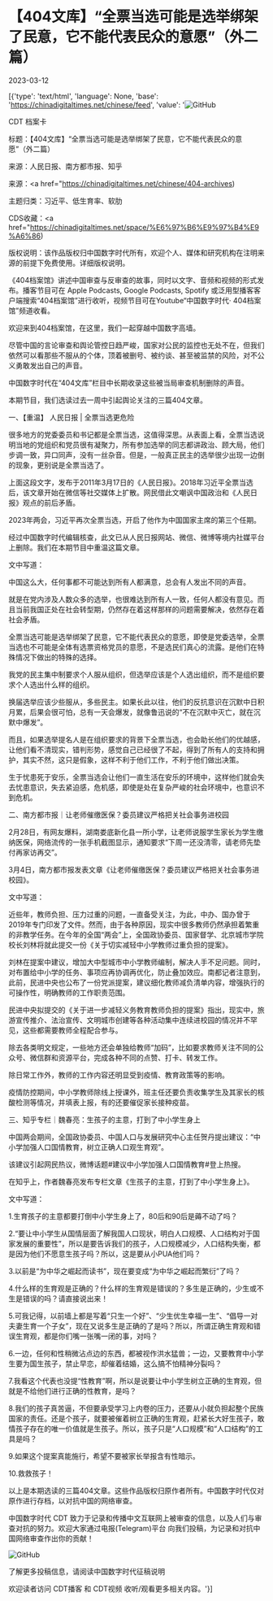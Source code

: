 # 【404文库】“全票当选可能是选举绑架了民意，它不能代表民众的意愿”（外二篇）

2023-03-12

[{'type': 'text/html', 'language': None, 'base': 'https://chinadigitaltimes.net/chinese/feed', 'value': '![GitHub](https://chinadigitaltimes.net/chinese/files/2023/03/3123.png)















CDT 档案卡

标题：【404文库】“全票当选可能是选举绑架了民意，它不能代表民众的意愿”（外二篇）

来源：人民日报、南方都市报、知乎

来源：<a href="https://chinadigitaltimes.net/chinese/404-archives)

主题归类：习近平、低生育率、软肋



CDS收藏：<a href="https://chinadigitaltimes.net/space/%E6%97%B6%E9%97%B4%E9%A6%86)

版权说明：该作品版权归中国数字时代所有，欢迎个人、媒体和研究机构在注明来源的前提下免费使用。详细版权说明。





《404档案馆》讲述中国审查与反审查的故事，同时以文字、音频和视频的形式发布。播客节目可在 Apple Podcasts, Google Podcasts, Spotify 或泛用型播客客户端搜索“404档案馆”进行收听，视频节目可在Youtube“中国数字时代· 404档案馆”频道收看。

欢迎来到404档案馆，在这里，我们一起穿越中国数字高墙。

尽管中国的言论审查和舆论管控日趋严峻，国家对公民的监控也无处不在，但我们依然可以看那些不服从的个体，顶着被删号、被约谈、甚至被监禁的风险，对不公义勇敢发出自己的声音。

中国数字时代在“404文库”栏目中长期收录这些被当局审查机制删除的声音。

本期节目，我们选读过去一周中引起舆论关注的三篇404文章。

一、【重温】 人民日报 | 全票当选更危险





很多地方的党委委员和书记都是全票当选，这值得深思。从表面上看，全票当选说明当地的党组织和党员很有凝聚力，所有参加选举的同志都讲政治、顾大局，他们步调一致，异口同声，没有一丝杂音。但是，一般真正民主的选举很少出现一边倒的现象，更别说是全票当选了。

上面这段文字，发布于2011年3月17日的《人民日报》。2018年习近平全票当选后，该文章开始在微信等社交媒体上扩散。网民借此文嘲讽中国政治和《人民日报》观点的前后矛盾。

2023年两会，习近平再次全票当选，开启了他作为中国国家主席的第三个任期。

经过中国数字时代编辑核查，此文已从人民日报网站、微信、微博等境内社媒平台上删除。我们在本期节目中重温这篇文章。

文中写道：



中国这么大，任何事都不可能达到所有人都满意，总会有人发出不同的声音。

就是在党内涉及人数众多的选举，也很难达到所有人一致，任何人都没有意见。而且当前我国正处在社会转型期，仍然存在着这样那样的问题需要解决，依然存在着社会矛盾。

全票当选可能是选举绑架了民意，它不能代表民众的意愿，即使是党委选举，全票当选也不可能是全体有选票资格党员的意愿，不是选民们真心的流露。是他们在特殊情况下做出的特殊的选择。

我党的民主集中制要求个人服从组织，但选举应该是个人选出组织，而不是组织要求个人选出什么样的组织。

换届选举应该少些服从，多些民主。如果长此以往，他们的反抗意识在沉默中日积月累，后果会很可怕，总有一天会爆发，就像鲁迅说的“不在沉默中灭亡，就在沉默中爆发”。

而且，如果选举提名人是在组织要求的背景下全票当选，也会助长他们的优越感，让他们看不清现实，错判形势，感觉自己已经很了不起，得到了所有人的支持和拥护，其实不然，这只是假象，这样不利于他们工作，不利于他们做出决策。

生于忧患死于安乐，全票当选会让他们一直生活在安乐的环境中，这样他们就会失去忧患意识，失去紧迫感，危机感，即使是处在复杂严峻的社会环境中，也意识不到危机。



二、南方都市报｜让老师催缴医保？委员建议严格把关社会事务进校园



2月28日，有网友爆料，湖南娄底新化县一所小学，让老师说服学生家长为学生缴纳医保，网络流传的一张手机截图显示，通知要求“下周一还没清零，请老师先垫付再家访再交”。

3月4日，南方都市报发表文章《让老师催缴医保？委员建议严格把关社会事务进校园》。

文中写道：

近些年，教师负担、压力过重的问题，一直备受关注，为此，中办、国办曾于2019年专门印发了文件。然而，由于各种原因，现实中很多教师仍然承担着繁重的非教学任务。在今年的全国“两会”上，全国政协委员、国家督学、北京城市学院校长刘林将就此提交一份《关于切实减轻中小学教师过重负担的提案》。

刘林在提案中建议，增加大中型城市中小学教师编制，解决人手不足问题。同时，对布置给中小学的任务、事项应再协调再优化，防止叠加效应。南都记者注意到，此前，民进中央也公布了一份党派提案，建议细化教师减负清单内容，增强执行的可操作性，明确教师的工作职责范围。

民进中央拟提交的《关于进一步减轻义务教育教师负担的提案》指出，现实中，旅游宣传推介、法治宣传、文明城市创建等各种活动集中连续进校园的情况并不罕见，这些都需要教师全程配合参与。

除去各类明文规定，一些地方还会单独给教师“加码”，比如要求教师关注不同的公众号、微信群和资源平台，完成各种不同的点赞、打卡、转发工作。

除日常工作外，教师的工作内容还明显受到疫情、教育政策等的影响。

疫情防控期间，中小学教师除线上授课外，班主任还要负责收集学生及其家长的核酸检测等情况，并填表上报，有的还要催促家长接种疫苗。



三、知乎专栏｜魏春亮：生孩子的主意，打到了中小学生身上



中国两会期间，全国政协委员、中国人口与发展研究中心主任贺丹提出建议：“中小学加强人口国情教育，树立正确人口观生育观”。

该建议引起网民热议，微博话题#建议中小学加强人口国情教育#登上热搜。

在知乎上，作者魏春亮发布专栏文章《生孩子的主意，打到了中小学生身上》。

文中写道：



1.生育孩子的主意都要打倒中小学生身上了，80后和90后是薅不动了吗？

2.“要让中小学生从国情层面了解我国人口现状，明白人口规模、人口结构对于国家发展的重要性”，所以是要告诉我们的孩子，人口规模减少，人口结构失衡，都是因为他们不愿意生孩子吗？所以，这是要从小PUA他们吗？

3.以前是“为中华之崛起而读书”，现在要变成“为中华之崛起而繁衍”了吗？

4.什么样的生育观是正确的？什么样的生育观是错误的？多生是正确的，少生或不生是错误的吗？请直接说出来！

5.可我记得，以前墙上都是写着“只生一个好”、“少生优生幸福一生”、“倡导一对夫妻生育一个子女”，现在又说多生是正确的了是吗？所以，所谓正确生育观和错误生育观，都是你们嘴一张嘴一闭的事，对吗？

6.一边，任何和性稍微沾点边的东西，都被视作洪水猛兽；一边，又要教育中小学生要为国生孩子，禁止早恋，却催着结婚，这么搞不怕精神分裂吗？

7.我看这个代表也没提“性教育”啊，所以是说要让中小学生树立正确的生育观，但就是不给他们进行正确的性教育，是吗？

8.我们的孩子真苦逼，不但要承受学习上内卷的压力，还要从小就负担起整个民族国家的责任。还是个孩子，就要被催着树立正确的生育观，赶紧长大好生孩子，敢情孩子存在的唯一价值就是生孩子。所以，孩子只是“人口规模”和“人口结构”的工具是吗？

9.如果这个提案真能施行，希望不要被家长举报含有性暗示。

10.救救孩子！



以上是本期选读的三篇404文章。这些作品版权归原作者所有。中国数字时代仅对原作进行存档，以对抗中国的网络审查。

中国数字时代 CDT 致力于记录和传播中文互联网上被审查的信息，以及人们与审查对抗的努力。欢迎大家通过电报(Telegram)平台 向我们投稿，为记录和对抗中国网络审查作出你的贡献！

![GitHub](https://chinadigitaltimes.net/chinese/files/2022/05/404给CDT-QR-code-1.jpg)

了解更多投稿信息，请阅读中国数字时代征稿说明

欢迎读者访问 CDT播客 和 CDT视频 收听/观看更多相关内容。'}]